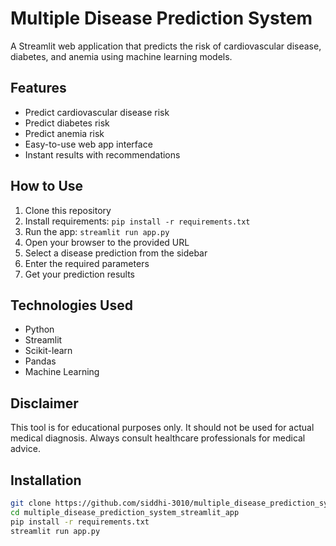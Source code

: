 # Multiple Disease Prediction System

A Streamlit web application that predicts the risk of cardiovascular disease, diabetes, and anemia using machine learning models.

## Features
- Predict cardiovascular disease risk
- Predict diabetes risk  
- Predict anemia risk
- Easy-to-use web app interface
- Instant results with recommendations

## How to Use
1. Clone this repository
2. Install requirements: `pip install -r requirements.txt`
3. Run the app: `streamlit run app.py`
4. Open your browser to the provided URL
5. Select a disease prediction from the sidebar
6. Enter the required parameters
7. Get your prediction results

## Technologies Used
- Python
- Streamlit
- Scikit-learn
- Pandas
- Machine Learning

## Disclaimer
This tool is for educational purposes only. It should not be used for actual medical diagnosis. Always consult healthcare professionals for medical advice.

## Installation
```bash
git clone https://github.com/siddhi-3010/multiple_disease_prediction_system_streamlit_app.git
cd multiple_disease_prediction_system_streamlit_app
pip install -r requirements.txt
streamlit run app.py

